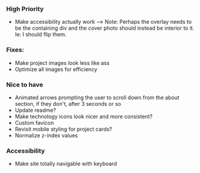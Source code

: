 ### High Priority
* Make accessibility actually work --> Note: Perhaps the overlay needs to be the containing div and the cover photo should instead be interior to it. Ie: I should flip them.

### Fixes:
* Make project images look less like ass
* Optimize all images for efficiency

### Nice to have
* Animated arrows prompting the user to scroll down from the about section, if they don't, after 3 seconds or so
* Update readme?
* Make technology icons look nicer and more consistent?
* Custom favicon
* Revisit mobile styling for project cards?
* Normalize z-index values

### Accessibility 
* Make site totally navigable with keyboard
